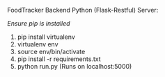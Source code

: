 FoodTracker Backend Python (Flask-Restful) Server:

*Ensure pip is installed*

1. pip install virtualenv
2. virtualenv env
3. source env/bin/activate
4. pip install -r requirements.txt
5. python run.py (Runs on localhost:5000)
